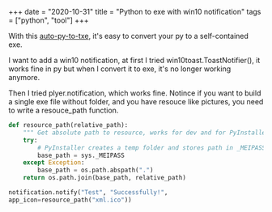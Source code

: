 +++ 
date = "2020-10-31"
title = "Python to exe with win10 notification"
tags = ["python", "tool"]
+++

With this [auto-py-to-txe](https://pypi.org/project/auto-py-to-exe/), it's easy to convert your py to a self-contained exe.

I want to add a win10 notification, at first I tried win10toast.ToastNotifier(), it works fine in py but when I convert it to exe, it's no longer working anymore.

Then I tried plyer.notification, which works fine. 
Notince if you want to build a single exe file without folder, and you have resouce like pictures, you need to write a resouce_path function.

```python
def resource_path(relative_path):
    """ Get absolute path to resource, works for dev and for PyInstaller """
    try:
        # PyInstaller creates a temp folder and stores path in _MEIPASS
        base_path = sys._MEIPASS
    except Exception:
        base_path = os.path.abspath(".")
    return os.path.join(base_path, relative_path)

notification.notify("Test", "Successfully!",
app_icon=resource_path("xml.ico"))
```

